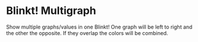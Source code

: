 # Blinkt! Multigraph

Show multiple graphs/values in one Blinkt!
One graph will be left to right and the other the opposite. If they overlap the colors will be combined.
